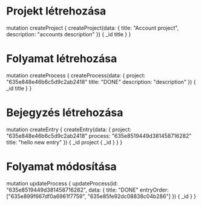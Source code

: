 # Projekt létrehozása

mutation createProject {
  createProject(data: {
    title: "Account project",
    description: "accounts description"
  }) {
    _id
    title
  }
}

# Folyamat létrehozása

mutation createProcess {
  createProcess(data: {
    project: "635e848e46b6c5d9c2ab2418"
    title: "DONE"
    description: "description"
  }) {
    _id
    title
  }
}

# Bejegyzés létrehozása

mutation createEntry {
  createEntry(data: {
    project: "635e848e46b6c5d9c2ab2418"
    process: "635e8519449d381458716282"
    title: "hello new entry"
  }) {
    _id
    project {
      _id
    }
  }
}

# Folyamat módosítása

mutation updateProcess {
  updateProcess(id: "635e8519449d381458716282", data: {
    title: "DONE"
    entryOrder: ["635e899f667df0a6961f7759", "635e85fe92dc08838c04b286"]
  }) {
    _id
  }
}
